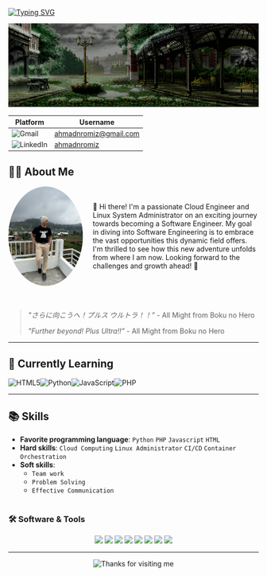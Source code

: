 [![Typing SVG](https://readme-typing-svg.demolab.com?font=Fira+Code&size=40&pause=1000&color=051218&background=F6FF199A&vCenter=true&random=false&width=435&lines=Hello%2C+I'm+Ahmad)](https://git.io/typing-svg)

![Alt text](Images/rainy-day.gif)

| Platform                                                                                                       | Username                                                |
| -------------------------------------------------------------------------------------------------------------- | ------------------------------------------------------- |
| ![Gmail](https://img.shields.io/badge/Gmail-D14836?logo=gmail&logoColor=white&style=for-the-badge)             | [ahmadnromiz@gmail.com](mailto:ahmadnromiz@gmail.com)   |
| ![LinkedIn](https://img.shields.io/badge/LinkedIn-0077B5?logo=linkedin&logoColor=white&style=for-the-badge)    | [ahmadnromiz](https://www.linkedin.com/in/ahmadnromiz/) |

## 👨‍💻 About Me
<style>
    .rounded-image {
        max-width: 150px;
        height: auto;
        border-radius: 50%;
    }
</style>

<div class="container" style="display: flex; align-items: center;">
    <img src="Images/Profile.jpg" alt="Blueberry Muffins" class="rounded-image" style="margin-right: 20px;">
    <p>👋 Hi there! I'm a passionate Cloud Engineer and Linux System Administrator on an exciting journey towards becoming a Software Engineer. My goal in diving into Software Engineering is to embrace the vast opportunities this dynamic field offers. I'm thrilled to see how this new adventure unfolds from where I am now. Looking forward to the challenges and growth ahead! 🚀</p>
</div>

<br>
<br>


> _"さらに向こうへ！プルス ウルトラ！！”_ - All Might from Boku no Hero
> 
> _"Further beyond! Plus Ultra!!”_ - All Might from Boku no Hero
> 
<!-- <audio autoplay>
  <source src="Audio/BokuNoHero-OST-YouSayRun.mp3" type="audio/mpeg">
</audio> -->
---

## 🌱 **Currently Learning**
![HTML5](https://img.shields.io/badge/html5-%23E34F26.svg?style=for-the-badge&logo=html5&logoColor=white)![Python](https://img.shields.io/badge/python-3670A0?style=for-the-badge&logo=python&logoColor=ffdd54)![JavaScript](https://img.shields.io/badge/javascript-%23323330.svg?style=for-the-badge&logo=javascript&logoColor=%23F7DF1E)![PHP](https://img.shields.io/badge/php-%23777BB4.svg?style=for-the-badge&logo=php&logoColor=white)

---

## 📚 **Skills**

- **Favorite programming language**: `Python` `PHP` `Javascript` `HTML`
- **Hard skills**: `Cloud Computing` `Linux Administrator` `CI/CD` `Container Orchestration`
- **Soft skills**: 
  - `Team work`
  - `Problem Solving`
  - `Effective Communication`
#

### 🛠 **Software & Tools**

<p align="center">
    <img src="https://img.shields.io/badge/Ubuntu-E95420?style=for-the-badge&logo=ubuntu&logoColor=white">
    <img src="https://img.shields.io/badge/-Rocky%20Linux-%2310B981?style=for-the-badge&logo=rockylinux&logoColor=white">
    <img src="https://img.shields.io/badge/Debian-D70A53?style=for-the-badge&logo=debian&logoColor=white">
    <img src="https://img.shields.io/badge/GoogleCloud-%234285F4.svg?style=for-the-badge&logo=google-cloud&logoColor=white)">
    <img src="https://img.shields.io/badge/laravel-%23FF2D20.svg?style=for-the-badge&logo=laravel&logoColor=white">
    <img src="https://img.shields.io/badge/gitlab%20ci-%23181717.svg?style=for-the-badge&logo=gitlab&logoColor=white)">
    <img src="https://img.shields.io/badge/Linux-FCC624?logo=Linux&logoColor=black&style=for-the-badge">
    <img src="https://img.shields.io/badge/VSCode-007ACC?logo=visualstudiocode&logoColor=white&style=for-the-badge">
</p>

---

<div align="center">

<img height="120" alt="Thanks for visiting me" width="100%" src="https://raw.githubusercontent.com/BrunnerLivio/brunnerlivio/master/images/marquee.svg" />
<br />

<!-- <p align="center">
    <img src="https://forthebadge.com/images/featured/featured-powered-by-electricity.svg">
</p> -->